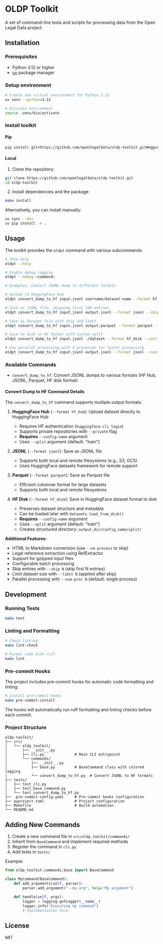 # OLDP Toolkit

A set of command-line tools and scripts for processing data from the Open Legal Data project.

## Installation

### Prerequisites

- Python 3.12 or higher
- [uv](https://docs.astral.sh/uv/) package manager

### Setup environment

```bash
# Create new virtual environment for Python 3.12
uv venv --python=3.12

# Activate environment
source .venv/bin/activate
```

### Install toolkit

#### Pip

```bash
pip install git+https://github.com/openlegaldata/oldp-toolkit.git#egg=oldp_toolkit
```

#### Local

1. Clone the repository:
```bash
git clone https://github.com/openlegaldata/oldp-toolkit.git
cd oldp-toolkit
```

2. Install dependencies and the package:
```bash
make install
```

Alternatively, you can install manually:
```bash
uv sync --dev
uv pip install -e .
```

## Usage

The toolkit provides the `oldpt` command with various subcommands:

```bash
# Show help
oldpt --help

# Enable debug logging
oldpt --debug <command>

# Examples: Convert JSONL dump to different formats

# Upload to HuggingFace Hub
oldpt convert_dump_to_hf input.jsonl username/dataset-name --format hf_hub --config-name default --limit 1000 --private

# Save as JSONL file, skipping first 100 entries
oldpt convert_dump_to_hf input.jsonl output.jsonl --format jsonl --skip 100

# Save as Parquet file with skip and limit
oldpt convert_dump_to_hf input.jsonl output.parquet --format parquet --skip 500 --limit 1000

# Save to disk in HF format with custom split
oldpt convert_dump_to_hf input.jsonl ./dataset --format hf_disk --config-name legal_cases --split validation

# Use parallel processing with 4 processes for faster processing
oldpt convert_dump_to_hf input.jsonl output.jsonl --format jsonl --num-proc 4
```

### Available Commands

- `convert_dump_to_hf`: Convert JSONL dumps to various formats (HF Hub, JSONL, Parquet, HF disk format)

#### Convert Dump to HF Command Details

The `convert_dump_to_hf` command supports multiple output formats:

1. **HuggingFace Hub** (`--format hf_hub`): Upload dataset directly to HuggingFace Hub
   - Requires HF authentication (`huggingface-cli login`)
   - Supports private repositories with `--private` flag
   - **Requires** `--config-name` argument
   - Uses `--split` argument (default: "train")

2. **JSONL** (`--format jsonl`): Save as JSONL file
   - Supports both local and remote filesystems (e.g., S3, GCS)
   - Uses HuggingFace datasets framework for remote support

3. **Parquet** (`--format parquet`): Save as Parquet file
   - Efficient columnar format for large datasets
   - Supports both local and remote filesystems

4. **HF Disk** (`--format hf_disk`): Save in HuggingFace dataset format to disk
   - Preserves dataset structure and metadata
   - Can be loaded later with `datasets.load_from_disk()`
   - **Requires** `--config-name` argument
   - Uses `--split` argument (default: "train")
   - Creates structured directory: `output_dir/config_name/split/`

**Additional Features:**
- HTML to Markdown conversion (use `--no-process` to skip)
- Legal reference extraction using RefExtractor
- Support for gzipped input files
- Configurable batch processing
- Skip entries with `--skip N` (skip first N entries)
- Limit dataset size with `--limit N` (applied after skip)
- Parallel processing with `--num-proc N` (default: single process)

## Development

### Running Tests

```bash
make test
```

### Linting and Formatting

```bash
# Check linting
make lint-check

# Format code with ruff
make lint
```

### Pre-commit Hooks

The project includes pre-commit hooks for automatic code formatting and linting:

```bash
# Install pre-commit hooks
make pre-commit-install
```

The hooks will automatically run ruff formatting and linting checks before each commit.

### Project Structure

```
oldp-toolkit/
├── src/
│   └── oldp_toolkit/
│       ├── __init__.py
│       ├── cli.py              # Main CLI entrypoint
│       └── commands/
│           ├── __init__.py
│           ├── base.py         # BaseCommand class with colored logging
│           └── convert_dump_to_hf.py  # Convert JSONL to HF formats
├── tests/
│   ├── test_cli.py
│   ├── test_base_command.py
│   └── test_convert_dump_to_hf.py
├── .pre-commit-config.yaml     # Pre-commit hooks configuration
├── pyproject.toml              # Project configuration
├── Makefile                    # Build automation
└── README.md
```

## Adding New Commands

1. Create a new command file in `src/oldp_toolkit/commands/`
2. Inherit from `BaseCommand` and implement required methods
3. Register the command in `cli.py`
4. Add tests in `tests/`

Example:
```python
from oldp_toolkit.commands.base import BaseCommand

class MyCommand(BaseCommand):
    def add_arguments(self, parser):
        parser.add_argument("--my-arg", help="My argument")
    
    def handle(self, args):
        logger = logging.getLogger(__name__)
        logger.info("Executing my command")
        # Implementation here
```

## License

MIT